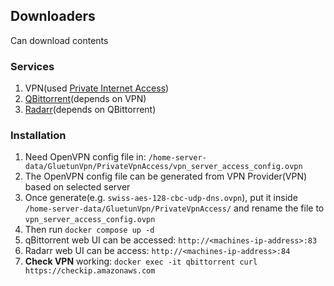 ## Downloaders
Can download contents

### Services
1. VPN(used [Private Internet Access](https://www.privateinternetaccess.com/))
2. [QBittorrent](https://www.qbittorrent.org)(depends on VPN)
3. [Radarr](https://radarr.video)(depends on QBittorrent)

### Installation
1. Need OpenVPN config file in: `/home-server-data/GluetunVpn/PrivateVpnAccess/vpn_server_access_config.ovpn`
2. The OpenVPN config file can be generated from VPN Provider(VPN) based on selected server
3. Once generate(e.g. `swiss-aes-128-cbc-udp-dns.ovpn`), put it inside `/home-server-data/GluetunVpn/PrivateVpnAccess/` and rename the file to `vpn_server_access_config.ovpn`
4. Then run `docker compose up -d`
5. qBittorrent web UI can be accessed: `http://<machines-ip-address>:83`
6. Radarr web UI can be access: `http://<machines-ip-address>:84`
7. **Check VPN** working: `docker exec -it qbittorrent curl https://checkip.amazonaws.com`